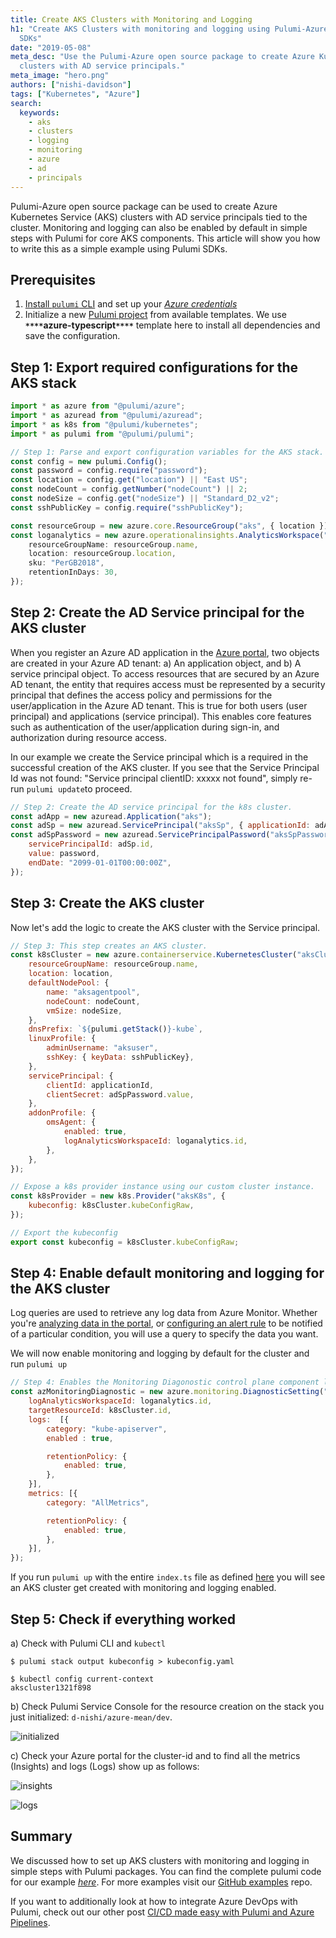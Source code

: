 ```yaml
---
title: Create AKS Clusters with Monitoring and Logging
h1: "Create AKS Clusters with monitoring and logging using Pulumi-Azure open source
  SDKs"
date: "2019-05-08"
meta_desc: "Use the Pulumi-Azure open source package to create Azure Kubernetes Service
  clusters with AD service principals."
meta_image: "hero.png"
authors: ["nishi-davidson"]
tags: ["Kubernetes", "Azure"]
search:
  keywords:
    - aks
    - clusters
    - logging
    - monitoring
    - azure
    - ad
    - principals
---
```


Pulumi-Azure open source package can be used to create Azure Kubernetes
Service (AKS) clusters with AD service principals tied to the cluster.
Monitoring and logging can also be enabled by default in simple steps
with Pulumi for core AKS components. This article will show you how to
write this as a simple example using Pulumi SDKs.
<!--more-->

## Prerequisites

1. [Install `pulumi` CLI](/docs/install/)
    and set up your [*Azure credentials*](/docs/iac/get-started/azure/)
2. Initialize a new [Pulumi project](/docs/concepts/projects/) from available
    templates. We use **`****`azure-typescript`****`** template here to
    install all dependencies and save the configuration.

## Step 1: Export required configurations for the AKS stack

```typescript
import * as azure from "@pulumi/azure";
import * as azuread from "@pulumi/azuread";
import * as k8s from "@pulumi/kubernetes";
import * as pulumi from "@pulumi/pulumi";

// Step 1: Parse and export configuration variables for the AKS stack.
const config = new pulumi.Config();
const password = config.require("password");
const location = config.get("location") || "East US";
const nodeCount = config.getNumber("nodeCount") || 2;
const nodeSize = config.get("nodeSize") || "Standard_D2_v2";
const sshPublicKey = config.require("sshPublicKey");

const resourceGroup = new azure.core.ResourceGroup("aks", { location });
const loganalytics = new azure.operationalinsights.AnalyticsWorkspace("aksloganalytics", {
    resourceGroupName: resourceGroup.name,
    location: resourceGroup.location,
    sku: "PerGB2018",
    retentionInDays: 30,
});
```

## Step 2: Create the AD Service principal for the AKS cluster

When you register an Azure AD application in the
[Azure portal](https://portal.azure.com/), two objects are created in your
Azure AD tenant: a) An application object, and b) A service principal
object. To access resources that are secured by an Azure AD tenant, the
entity that requires access must be represented by a security principal
that defines the access policy and permissions for the user/application
in the Azure AD tenant. This is true for both users (user principal) and
applications (service principal). This enables core features such as
authentication of the user/application during sign-in, and authorization
during resource access.

In our example we create the Service principal which is a required in
the successful creation of the AKS cluster. If you see that the Service
Principal Id was not found: "Service principal clientID: xxxxx not
found", simply re-run `pulumi update`to proceed.

```javascript
// Step 2: Create the AD service principal for the k8s cluster.
const adApp = new azuread.Application("aks");
const adSp = new azuread.ServicePrincipal("aksSp", { applicationId: adApp.applicationId });
const adSpPassword = new azuread.ServicePrincipalPassword("aksSpPassword", {
    servicePrincipalId: adSp.id,
    value: password,
    endDate: "2099-01-01T00:00:00Z",
});
```

## Step 3: Create the AKS cluster

Now let's add the logic to create the AKS cluster with the Service
principal.

```javascript
// Step 3: This step creates an AKS cluster.
const k8sCluster = new azure.containerservice.KubernetesCluster("aksCluster", {
    resourceGroupName: resourceGroup.name,
    location: location,
    defaultNodePool: {
        name: "aksagentpool",
        nodeCount: nodeCount,
        vmSize: nodeSize,
    },
    dnsPrefix: `${pulumi.getStack()}-kube`,
    linuxProfile: {
        adminUsername: "aksuser",
        sshKey: { keyData: sshPublicKey},
    },
    servicePrincipal: {
        clientId: applicationId,
        clientSecret: adSpPassword.value,
    },
    addonProfile: {
        omsAgent: {
            enabled: true,
            logAnalyticsWorkspaceId: loganalytics.id,
        },
    },
});

// Expose a k8s provider instance using our custom cluster instance.
const k8sProvider = new k8s.Provider("aksK8s", {
    kubeconfig: k8sCluster.kubeConfigRaw,
});

// Export the kubeconfig
export const kubeconfig = k8sCluster.kubeConfigRaw;
```

## Step 4: Enable default monitoring and logging for the AKS cluster

Log queries are used to retrieve any log data from Azure Monitor.
Whether you're
[analyzing data in the portal](https://docs.microsoft.com/en-us/azure/azure-monitor/log-query/portals), or
[configuring an alert rule](https://docs.microsoft.com/en-us/azure/azure-monitor/platform/alerts-metric)
to be notified of a particular condition, you will use a
query to specify the data you want.

We will now enable monitoring and logging by default for the cluster and
run `pulumi up`

```javascript
// Step 4: Enables the Monitoring Diagonostic control plane component logs and AllMetrics
const azMonitoringDiagnostic = new azure.monitoring.DiagnosticSetting("aks", {
    logAnalyticsWorkspaceId: loganalytics.id,
    targetResourceId: k8sCluster.id,
    logs:  [{
        category: "kube-apiserver",
        enabled : true,

        retentionPolicy: {
            enabled: true,
        },
    }],
    metrics: [{
        category: "AllMetrics",

        retentionPolicy: {
            enabled: true,
        },
    }],
});
```

If you run `pulumi up` with the entire `index.ts` file as defined
[here](https://github.com/pulumi/examples/tree/846811de2c7faa4694454c64edc9bbcdb31d533e/classic-azure-ts-aks-with-diagnostics/index.ts)
you will see an AKS cluster get created with monitoring and logging
enabled.

## Step 5: Check if everything worked

a) Check with Pulumi CLI and `kubectl`

    $ pulumi stack output kubeconfig > kubeconfig.yaml

    $ kubectl config current-context
    akscluster1321f898

b) Check Pulumi Service Console for the resource creation on the stack
you just initialized: `d-nishi/azure-mean/dev`.

![initialized](./initialized.png)

c) Check your Azure portal for the cluster-id and to find all the
metrics (Insights) and logs (Logs) show up as follows:

![insights](./insights.png)

![logs](./logs.png)

## Summary

We discussed how to set up AKS clusters with monitoring
and logging in simple steps with Pulumi packages. You can find the
complete pulumi code for our example
[*here*](https://github.com/pulumi/examples/tree/846811de2c7faa4694454c64edc9bbcdb31d533e/classic-azure-ts-aks-with-diagnostics).
For more examples visit our [GitHub examples](https://github.com/pulumi/examples) repo.

If you want to additionally look at how to integrate Azure DevOps with
Pulumi, check out our other post
[CI/CD made easy with Pulumi and Azure Pipelines](/blog/cd-made-easy-with-pulumi-and-azure-pipelines).
